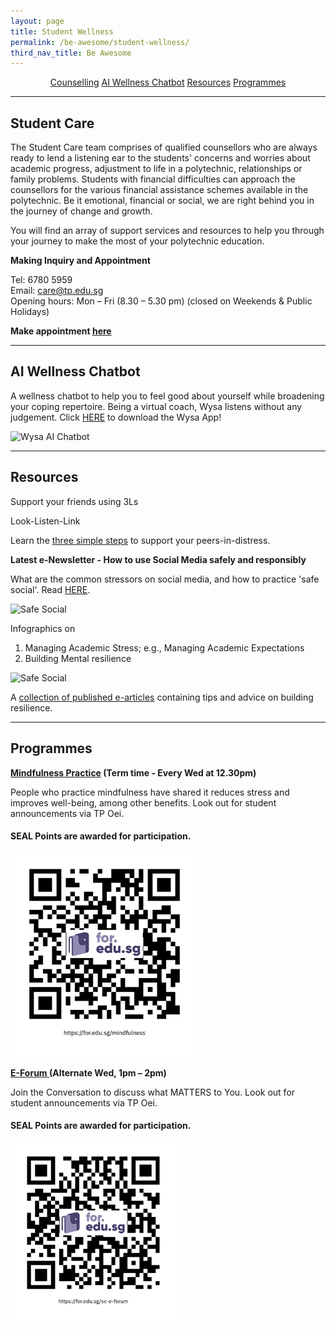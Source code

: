 ```yaml
---
layout: page
title: Student Wellness
permalink: /be-awesome/student-wellness/
third_nav_title: Be Awesome
---
```

<div style="margin:2%; text-align:center">
    <a href="{{site.baseurl}}/be-awesome/student-wellness#counselling" class="bp-button">Counselling</a>
    <a href="{{site.baseurl}}/be-awesome/student-wellness#AIchatbot" class="bp-button">AI Wellness Chatbot</a>
    <a href="{{site.baseurl}}/be-awesome/student-wellness#resources" class="bp-button">Resources</a>
    <a href="{{site.baseurl}}/be-awesome/student-wellness#programmes" class="bp-button">Programmes</a>
</div>

---
## <a id="counselling"></a>Student Care

The Student Care team comprises of qualified counsellors who are always ready to lend a listening ear to the students' concerns and worries about academic progress, adjustment to life in a polytechnic, relationships or family problems. Students with financial difficulties can approach the counsellors for the various financial assistance schemes available in the polytechnic. Be it emotional, financial or social, we are right behind you in the journey of change and growth.

You will find an array of support services and resources to help you through your journey to make the most of your polytechnic education.

**Making Inquiry and Appointment**

Tel:  6780 5959  
Email: care@tp.edu.sg  
Opening hours: Mon – Fri (8.30 – 5.30 pm) (closed on Weekends & Public Holidays)

**Make appointment [here](https://bit.ly/booktpcs)**

---
## <a id="AIchatbot"></a>AI Wellness Chatbot

A wellness chatbot to help you to feel good about yourself while broadening your coping repertoire. Being a virtual coach, Wysa listens without any judgement. Click <a href="https://forms.office.com/Pages/ResponsePage.aspx?id=8JupJXKOKkeuUK373w328SjRz33NBKRCtD9jL8F2z3hUM0JIVkxEWlE2WDlES0pMMExPU05ZM0NUSi4u" target="_blank">HERE</a> to download the Wysa App!

![Wysa AI Chatbot]({{site.baseurl}}/images/BeAwesome-WYSA.JPG)

---
## <a id="resources"></a>Resources

Support your friends using 3Ls

Look-Listen-Link

Learn the <a href="https://studenttpedu.sharepoint.com/sites/SSCS/Home/Shared%20Documents/Forms/Thumbnail.aspx?id=/sites/SSCS/Home/Shared%20Documents/Student%20Care/Student%20Care%20Resources/LookListenLink.jpg&parent=/sites/SSCS/Home/Shared%20Documents/Student%20Care/Student%20Care%20Resources" target="_blank">three simple steps</a> to support your peers-in-distress.

<b>Latest e-Newsletter - How to use Social Media safely and responsibly</b>

What are the common stressors on social media, and how to practice 'safe social'. Read <a href="https://studenttpedu.sharepoint.com/sites/SSCS/Home/Shared%20Documents/Forms/Thumbnail.aspx?id=%2Fsites%2FSSCS%2FHome%2FShared%20Documents%2FStudent%20Care%2FStudent%20Care%20Resources%2FHow%20to%20use%20Social%20Media%20Safely%20and%20Responsibly%2Epdf&parent=%2Fsites%2FSSCS%2FHome%2FShared%20Documents%2FStudent%20Care%2FStudent%20Care%20Resources">HERE</a>.

![Safe Social]({{site.baseurl}}/images/BeAwesome-Socialmedia.JPG)

Infographics on    
1) Managing Academic Stress; e.g., Managing Academic Expectations   
2) Building Mental resilience

![Safe Social]({{site.baseurl}}/images/BeAwesome-Academic_Expectations.JPG)

A <a href="https://studenttpedu.sharepoint.com/sites/SSCS/Home/Shared%20Documents/Forms/Thumbnail.aspx?id=%2Fsites%2FSSCS%2FHome%2FShared%20Documents%2FStudent%20Care%2FStudent%20Care%20Resources%2Fpublished%20e%2Darticles%5Ftheme%20compilation%2Epdf&parent=%2Fsites%2FSSCS%2FHome%2FShared%20Documents%2FStudent%20Care%2FStudent%20Care%20Resources">collection of published e-articles</a> containing tips and advice on building resilience.

---
## <a id="programmes"></a>Programmes

<b>[Mindfulness Practice](https://teams.microsoft.com/l/team/19%3a7129bed9c2514403b61e391fa39b10e9%40thread.tacv2/conversations?groupId=74bc2baa-fe0b-4ccb-9f1d-f42b762de2cc&tenantId=25a99bf0-8e72-472a-ae50-adfbdf0df6f1) (Term time - Every Wed at 12.30pm)</b>

People who practice mindfulness have shared it reduces stress and improves well-being, among other benefits. Look out for student announcements via TP Oei.
<h4>SEAL Points are awarded for participation.</h4>
<img src="/images/Mindfulness_Practice.png" alt="Mindfulness Practice" width="301" height="326">

<b>[E-Forum ](https://forms.office.com/Pages/ResponsePage.aspx?id=8JupJXKOKkeuUK373w328SjRz33NBKRCtD9jL8F2z3hUMlhPNFhFR1o5UkdOSk1ITkxXUVcxVEZSTC4u)(Alternate Wed, 1pm – 2pm)</b>

Join the Conversation to discuss what MATTERS to You. Look out for student announcements via TP Oei.
<h4>SEAL Points are awarded for participation.</h4>
<img src="/images/E-Forum.png" alt="E-Forum" width="265" height="288">